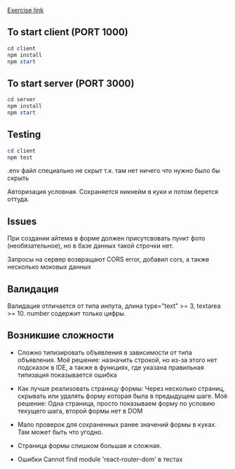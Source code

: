 [Exercise link](https://github.com/avito-tech/tech-internship/tree/main/Tech%20Internships/Frontend/Frontend-trainee-assignment-winter-2025)

## To start client (PORT 1000)

```powershell
cd client
npm install
npm start
```

## To start server (PORT 3000)

```powershell
cd server
npm install
npm start
```

## Testing

```powershell
cd client
npm test
```

.env файл специально не скрыт т.к. там нет ничего что нужно было бы скрыть

Авторизация условная. Сохраняется никнейм в куки и потом берется оттуда.

## Issues

При создании айтема в форме должен присутсвовать пункт фото (необязательное), но в базе данных такой строчки нет.

Запросы на сервер возвращают CORS error, добавил cors, а также несколько моковых данных

## Валидация

Валидация отличается от типа инпута, длина type="text" >= 3, textarea >= 10.
number содержит только цифры.

## Возникшие сложности

- Сложно типизировать объявления в зависимости от типа объявления.
  Моё решение: назначить строкой, но из-за этого нет подсказок в IDE, а также в функциях, где указана правильная типизация показывается ошибка

- Как лучше реализовать страницу формы: Через несколько страниц, скрывать или удалять форму которая была в предыдущем шаге.
  Моё решение: Одна страница, просто показываем форму по условию текущего шага, второй формы нет в DOM

- Мало проверок для сохраненных ранее значений формы в куках. Там может быть что угодно.

- Страница формы слишком большая и сложная.

- Ошибки Cannot find module 'react-router-dom' в тестах
